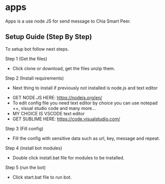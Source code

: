 # apps

Apps is a use node JS for send message to Chia Smart Peer.

## Setup Guide (Step By Step)
To setup bot follow next steps.

Step 1 (Get the files)

- Click clone or download, get the files unzip them.

Step 2 (Install requirements)

- Next thing to install if previously not installed is node.js and text editor
* GET NODE.JS HERE: https://nodejs.org/en/
* To edit config file you need text editor by choice you can use notepad ++, visual studio code and many more...
* MY CHOICE IS VSCODE text editor
* GET SUBLIME HERE: https://code.visualstudio.com/

Step 3 (Fill config)

* Fill the config with sensitive data such as url, key, message and repeat.

Step 4 (install bot modules)

* Double click install.bat file for modules to be installed.

Step 5 (run the bot)

* Click start.bat file to run bot.
